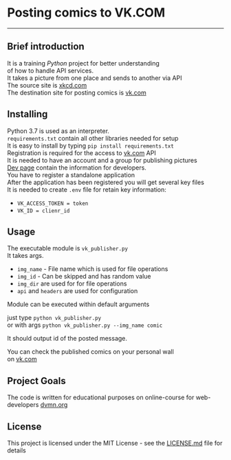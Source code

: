 # Posting comics to VK.COM
***
## Brief introduction
It is a training _Python_ project for better understanding  
of how to handle API services.  
It takes a picture from one place and sends to another via API  
The source site is [xkcd.com](https://xkcd.com/)  
The destination site for posting comics is [vk.com](https://vk.com) 


## Installing
Python 3.7 is used as an interpreter.  
`requirements.txt` contain all other libraries needed for setup  
It is easy to install by typing `pip install requirements.txt`  
Registration is required for the access to [vk.com](https://vk.com) API   
It is needed to have an account and a group for publishing  pictures  
[Dev page](https://vk.com/dev) contain the information for developers.  
You have to register a standalone application  
After the application has been registered you will get several key files  
It is needed to create `.env` file for retain key information:

* `VK_ACCESS_TOKEN = token`
* `VK_ID = clienr_id`
 

## Usage
The executable module is `vk_publisher.py`  
It takes args. 
  
* `img_name` - File name which is used for file operations
* `img_id` - Can be skipped and has random value
* `img_dir` are used for for file operations
* `api` and `headers` are used for configuration

Module can be executed within default arguments 

just type `python vk_publisher.py`  
or with args `python vk_publisher.py --img_name comic `

It should output id of the posted message.  

You can check the published comics on your personal wall  
 on [vk.com](https://vk.com)
 


## Project Goals
The code is written for educational purposes on online-course for web-developers [dvmn.org](https://dvmn.org/modules/)

## License
This project is licensed under the MIT License - see the [LICENSE.md](https://github.com/psergal/bitly/blob/master/license.md) file for details  
